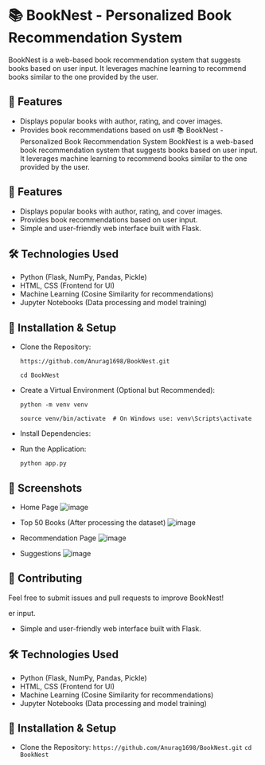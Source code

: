 # 📚 BookNest - Personalized Book Recommendation System
BookNest is a web-based book recommendation system that suggests books based on user input. It leverages machine learning to recommend books similar to the one provided by the user.

## 🚀 Features
- Displays popular books with author, rating, and cover images.
- Provides book recommendations based on us# 📚 BookNest - Personalized Book Recommendation System
BookNest is a web-based book recommendation system that suggests books based on user input. It leverages machine learning to recommend books similar to the one provided by the user.

## 🚀 Features
- Displays popular books with author, rating, and cover images.
- Provides book recommendations based on user input.
- Simple and user-friendly web interface built with Flask.

## 🛠️ Technologies Used
- Python (Flask, NumPy, Pandas, Pickle)
- HTML, CSS (Frontend for UI)
- Machine Learning (Cosine Similarity for recommendations)
- Jupyter Notebooks (Data processing and model training)

## 🔧 Installation & Setup
- Clone the Repository:

  ```https://github.com/Anurag1698/BookNest.git``` 

  ```cd BookNest```

- Create a Virtual Environment (Optional but Recommended):

  ```python -m venv venv```

  ```source venv/bin/activate  # On Windows use: venv\Scripts\activate```

- Install Dependencies:

- Run the Application:

  ```python app.py```
    


## 📸 Screenshots
- Home Page
  ![image](https://github.com/user-attachments/assets/848f50ef-c846-4b48-bcb2-480695d9124d)

- Top 50 Books (After processing the dataset)
![image](https://github.com/user-attachments/assets/a138a491-c89d-471a-8a12-a6b09a25ec09)

- Recommendation Page
![image](https://github.com/user-attachments/assets/83d4efd7-fc18-4bc2-9729-24686f9e2df5)

- Suggestions
![image](https://github.com/user-attachments/assets/f08e229e-30f8-4e5a-9ba3-585fb45c04fe)

## 🤝 Contributing

Feel free to submit issues and pull requests to improve BookNest!

er input.
- Simple and user-friendly web interface built with Flask.

## 🛠️ Technologies Used
- Python (Flask, NumPy, Pandas, Pickle)
- HTML, CSS (Frontend for UI)
- Machine Learning (Cosine Similarity for recommendations)
- Jupyter Notebooks (Data processing and model training)

## 🔧 Installation & Setup
- Clone the Repository:
```https://github.com/Anurag1698/BookNest.git``` 
```cd BookNest```
